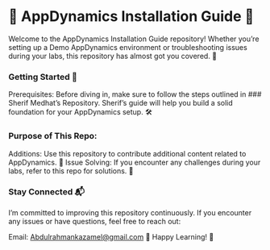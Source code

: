 # 🚀 AppDynamics Installation Guide 🚀
Welcome to the AppDynamics Installation Guide repository! Whether you’re setting up a Demo AppDynamics environment or troubleshooting issues during your labs, this repository has almost got you covered. 🌟

### Getting Started 🎉
Prerequisites: Before diving in, make sure to follow the steps outlined in ### Sherif Medhat’s Repository.
Sherif’s guide will help you build a solid foundation for your AppDynamics setup. 🛠️

### Purpose of This Repo:
Additions: Use this repository to contribute additional content related to AppDynamics. 📝
Issue Solving: If you encounter any challenges during your labs, refer to this repo for solutions. 🚧

### Stay Connected 📬
I’m committed to improving this repository continuously. 
If you encounter any issues or have questions, feel free to reach out:

Email: Abdulrahmankazamel@gmail.com 📧
Happy Learning! 🚀
